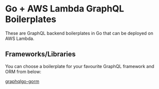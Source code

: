 # Go + AWS Lambda GraphQL Boilerplates

These are GraphQL backend boilerplates in Go that can be deployed on AWS Lambda.

## Frameworks/Libraries

You can choose a boilerplate for your favourite GraphQL framework and ORM from below:

[graphqlgo-gorm](graphqlgo-gorm)
